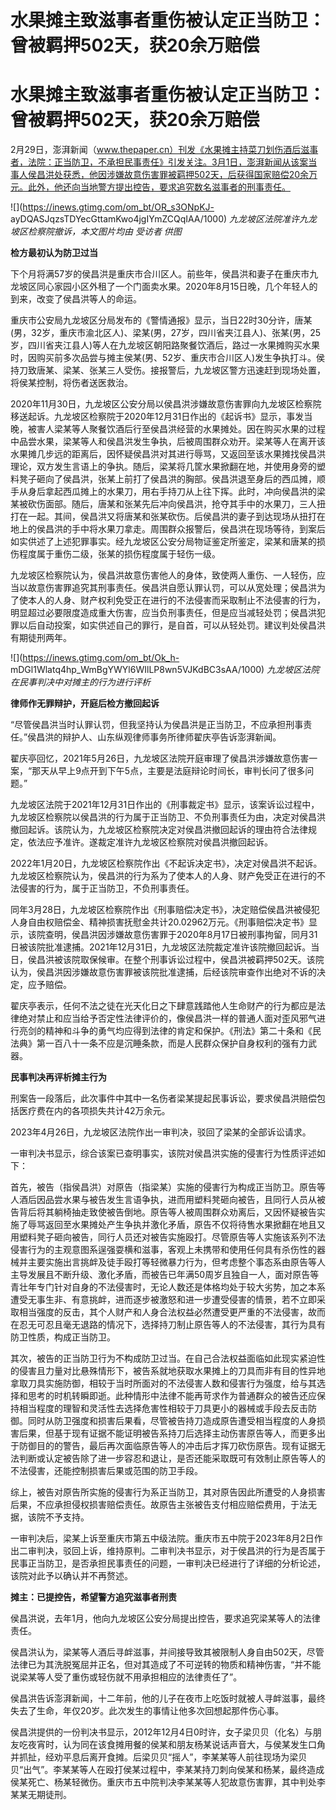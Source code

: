 # 水果摊主致滋事者重伤被认定正当防卫：曾被羁押502天，获20余万赔偿

# 水果摊主致滋事者重伤被认定正当防卫：曾被羁押502天，获20余万赔偿

2月29日，澎湃新闻（www.thepaper.cn）刊发《水果摊主持菜刀划伤酒后滋事者，法院：正当防卫，不承担民事责任》引发关注。3月1日，澎湃新闻从该案当事人侯昌洪处获悉，他因涉嫌故意伤害罪被羁押502天，后获得国家赔偿20余万元。此外，他还向当地警方提出控告，要求追究数名滋事者的刑事责任。

![](https://inews.gtimg.com/om_bt/OR_s3ONpKJ-
ayDQASJqzsTDYecGttamKwo4jgIYmZCQqIAA/1000) _九龙坡区法院准许九龙坡区检察院撤诉，本文图片均由 受访者 供图_

**检方最初认为防卫过当**

下个月将满57岁的侯昌洪是重庆市合川区人。前些年，侯昌洪和妻子在重庆市九龙坡区同心家园小区外租了一个门面卖水果。2020年8月15日晚，几个年轻人的到来，改变了侯昌洪等人的命运。

重庆市公安局九龙坡区分局发布的《警情通报》显示，当日22时30分许，唐某(男，32岁，重庆市渝北区人)、梁某(男，27岁，四川省夹江县人)、张某(男，25岁，四川省夹江县人)等人在九龙坡区朝阳路聚餐饮酒后，路过一水果摊购买水果时，因购买前多次品尝与摊主侯某(男、52岁、重庆市合川区人)发生争执打斗。侯持刀致唐某、梁某、张某三人受伤。接报警后，九龙坡区警方迅速赶到现场处置，将侯某控制，将伤者送医救治。

2020年11月30日，九龙坡区公安分局以侯昌洪涉嫌故意伤害罪向九龙坡区检察院移送起诉。九龙坡区检察院于2020年12月31日作出的《起诉书》显示，事发当晚，被害人梁某等人聚餐饮酒后行至侯昌洪经营的水果摊处。因在购买水果的过程中品尝水果，梁某等人和侯昌洪发生争执，后被周围群众劝开。梁某等人在离开该水果摊几步远的距离后，因怀疑侯昌洪对其进行辱骂，又返回至该水果摊找侯昌洪理论，双方发生言语上的争执。随后，梁某将几筐水果掀翻在地，并使用身旁的塑料凳子砸向了侯昌洪，张某上前打了侯昌洪的胸部。侯昌洪退至身后的西瓜摊，顺手从身后拿起西瓜摊上的水果刀，用右手持刀从上往下挥。此时，冲向侯昌洪的梁某被砍伤面部。随后，唐某和张某先后冲向侯昌洪，抢夺其手中的水果刀，三人扭打在一起。其间，侯昌洪又将唐某和张某砍伤。后侯昌洪的妻子到达现场从扭打在地上的侯昌洪的手中将水果刀拿走。周围群众报警后，侯昌洪在现场等待，到案后如实供述了上述犯罪事实。经九龙坡区公安分局物证鉴定所鉴定，梁某和唐某的损伤程度属于重伤二级，张某的损伤程度属于轻伤一级。

九龙坡区检察院认为，侯昌洪故意伤害他人的身体，致使两人重伤、一人轻伤，应当以故意伤害罪追究其刑事责任。侯昌洪自愿认罪认罚，可以从宽处理；侯昌洪为了使本人的人身、财产权利免受正在进行的不法侵害而采取制止不法侵害的行为，明显超过必要限度造成重大伤害，应当负刑事责任，但是应当减轻处罚；侯昌洪犯罪以后自动投案，如实供述自己的罪行，是自首，可以从轻处罚。建议判处侯昌洪有期徒刑两年。

![](https://inews.gtimg.com/om_bt/Ok_h-
mDGl1Wlatq4hp_WmBgYWYl6WIlLP8wn5VJKdBC3sAA/1000) _九龙坡区法院在民事判决中对摊主的行为进行评析_

**律师作无罪辩护，开庭后检方撤回起诉**

“尽管侯昌洪当时认罪认罚，但我坚持认为侯昌洪是正当防卫，不应承担刑事责任。”侯昌洪的辩护人、山东纵观律师事务所律师翟庆亭告诉澎湃新闻。

翟庆亭回忆，2021年5月26日，九龙坡区法院开庭审理了侯昌洪涉嫌故意伤害一案，“那天从早上9点开到下午5点，主要是法庭辩论时间长，审判长问了很多问题。”

九龙坡区法院于2021年12月31日作出的《刑事裁定书》显示，该案诉讼过程中，九龙坡区检察院以侯昌洪的行为属于正当防卫、不负刑事责任为由，决定对侯昌洪撤回起诉。该院认为，九龙坡区检察院决定对侯昌洪撤回起诉的理由符合法律规定，依法应予准许。遂裁定准许九龙坡区检察院对侯昌洪撤回起诉。

2022年1月20日，九龙坡区检察院作出《不起诉决定书》，决定对侯昌洪不起诉。九龙坡区检察院认为，侯昌洪的行为系为了使本人的人身、财产免受正在进行的不法侵害的行为，属于正当防卫，不负刑事责任。

同年3月28日，九龙坡区检察院作出《刑事赔偿决定书》，决定赔偿侯昌洪被侵犯人身自由权赔偿金、精神损害抚慰金共计20.02962万元。《刑事赔偿决定书》显示，该院查明，侯昌洪因涉嫌故意伤害罪于2020年8月17日被刑事拘留，同月31日被该院批准逮捕。2021年12月31日，九龙坡区法院裁定准许该院撤回起诉。当日，侯昌洪被该院取保候审。在整个刑事诉讼过程中，侯昌洪被羁押502天。该院认为，侯昌洪因涉嫌故意伤害罪被该院批准逮捕，后经该院审查作出绝对不诉的决定，应予赔偿。

翟庆亭表示，任何不法之徒在光天化日之下肆意践踏他人生命财产的行为都应是法律绝对禁止和应当给予否定性法律评价的，像侯昌洪一样的普通人面对歪风邪气进行亮剑的精神和斗争的勇气均应得到法律的肯定和保护。《刑法》第二十条和《民法典》第一百八十一条不应是沉睡条款，而是人民群众保护自身权利的强有力武器。

**民事判决再评析摊主行为**

刑案告一段落后，此次事件中其中一名伤者梁某提起民事诉讼，要求侯昌洪赔偿包括医疗费在内的各项损失共计42万余元。

2023年4月26日，九龙坡区法院作出一审判决，驳回了梁某的全部诉讼请求。

一审判决书显示，综合该案已查明事实，该院对侯昌洪实施的侵害行为性质评述如下：

首先，被告（指侯昌洪）对原告（指梁某）实施的侵害行为构成正当防卫。原告等人酒后因品尝水果与被告发生言语争执，进而用塑料凳砸向被告，且同行人员从被告背后将其躺椅抽走致使被告倒地。原告等人被周围群众劝离后，又因怀疑被告实施了辱骂返回至水果摊处产生争执并激化矛盾，原告不仅将待售水果掀翻在地且又用塑料凳子砸向被告，同行人员还对被告实施殴打。尽管原告等人实施该系列不法侵害行为的主观意图系逞强耍横和滋事，客观上未携带和使用任何具有杀伤性的器械并主要实施出言挑衅及徒手殴打等轻微暴力行为，但考虑整个事态系由原告等人主导发展且不断升级、激化矛盾，而被告已年满50周岁且独自一人，面对原告等青壮年专门针对自身的不法侵害时，无论人数还是体格均处于较大劣势，加之本系遭受无事生非、有意挑衅，进而逐步被激怒和进一步遭受侵害的情景，若不立即采取相当强度的反击，其个人财产和人身合法权益必然遭受更严重的不法侵害，故而在忍无可忍且毫无退路的情况下，选择持刀制止原告等人的不法侵害，其行为具有防卫性质，构成正当防卫。

其次，被告的正当防卫行为不构成防卫过当。在自己合法权益面临如此现实紧迫性的侵害且力量对比悬殊情形下，被告系就地获取水果摊上的刀具而非有目的性异地拿取刀具实施防御，相较于当时所面对的不法侵害人数和侵害行为强度，给与其选择和思考的时机转瞬即逝。此种情形中法律不能再苛求作为普通群众的被告还应保持相当程度的理智和灵活性去选择危害性相较于刀具更小的器械或手段去反击防御。同时从防卫强度和损害后果看，尽管被告持刀造成原告遭受相当程度的人身损害后果，但基于现有证据不能证明被告系持刀后选择主动伤害原告等人，而更多出于防御目的的警告，最后再次面临原告等人的冲击后才挥刀砍伤原告。现有证据无法判断或认定被告除了进一步容忍和退让，是否还能采取既可有效制止原告等人的不法侵害，还能控制损害后果或范围的防卫手段。

综上，被告对原告所实施的侵害行为系正当防卫，其对原告因此所遭受的人身损害后果，不应承担侵权损害赔偿责任。故原告主张被告支付相应赔偿费用，于法无据，该院不予支持。

一审判决后，梁某上诉至重庆市第五中级法院。重庆市五中院于2023年8月2日作出二审判决，驳回上诉，维持原判。二审判决书显示，对于侯昌洪的行为是否属于民事正当防卫，是否承担民事责任的问题，一审判决已经进行了详细的分析论述，该院对此予以确认并不再赘述。

**摊主：已提控告，希望警方追究滋事者刑责**

侯昌洪说，去年1月，他向九龙坡区公安分局提出控告，要求追究梁某等人的法律责任。

侯昌洪认为，梁某等人酒后寻衅滋事，并间接导致其被限制人身自由502天，尽管法律已为其洗脱冤屈并正名，但对其造成了不可逆转的物质和精神伤害，“并不能说梁某等人受了重伤或轻伤就不用承担相应的法律责任了”。

侯昌洪告诉澎湃新闻，十二年前，他的儿子在夜市上吃饭时就被人寻衅滋事，最终失去了生命，年仅20岁。此次发生的事情让他多次回想起那件伤心事。

侯昌洪提供的一份判决书显示，2012年12月4日0时许，女子梁贝贝（化名）与朋友吃夜宵时，认为同在该食摊用餐的侯某和朋友杨某说话声音大，与侯某发生口角并抓扯，经劝平息后离开食摊。后梁贝贝“摇人”，李某某等人前往现场为梁贝贝“出气”。李某某等人在殴打侯某过程中，李某某持刀刺向侯某和杨某，最终造成侯某死亡、杨某轻微伤。重庆市五中院判决李某某等人犯故意伤害罪，其中判处李某某无期徒刑。

